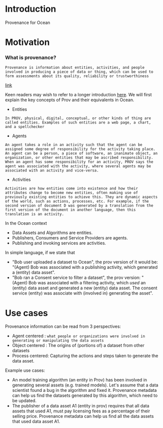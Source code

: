 # Introduction

Provenance for Ocean

# Motivation

### What is provenance?

``` 
Provenance is information about entities, activities, and people involved in producing a piece of data or thing, which can be used to form assessments about its quality, reliability or trustworthiness
```
[link](https://www.w3.org/TR/prov-overview/#Abstract)

Keen readers may wish to refer to a longer introduction [here](https://www.w3.org/TR/2013/NOTE-prov-primer-20130430/#intuitive-overview-of-prov). We will first explain the key concepts of Prov and their equivalents in Ocean.

* Entities 
``` 
In PROV, physical, digital, conceptual, or other kinds of thing are called entities. Examples of such entities are a web page, a chart, and a spellchecker
```

* Agents
``` 
An agent takes a role in an activity such that the agent can be assigned some degree of responsibility for the activity taking place. An agent can be a person, a piece of software, an inanimate object, an organization, or other entities that may be ascribed responsibility. When an agent has some responsibility for an activity, PROV says the agent was associated with the activity, where several agents may be associated with an activity and vice-versa. 
```
* Activities
``` 
Activities are how entities come into existence and how their attributes change to become new entities, often making use of previously existing entities to achieve this. They are dynamic aspects of the world, such as actions, processes, etc. For example, if the second version of document D was generated by a translation from the first version of the document in another language, then this translation is an activity.
```


In the Ocean context

* Data Assets and Algorithms are entities. 
* Publishers, Consumers and Service Providers are agents.
* Publishing and invoking services are activities. 

In simple language, if we state that 

* "Bob user uploaded a dataset to Ocean", the prov version of it would be: "(Agent) Bob was associated with a publishing activity, which generated a (entity) data asset".
* "Bob ran a Consent service to filter a dataset", the prov version: "(Agent) Bob was associated with a filtering activity, which *used* an (entity) data asset and  generated a new (entity) data asset. The consent service (entity) was associate with (involved in) generating the asset".

# Use cases

Provenance information can be read from 3 perspectives:

* Agent centered : `what people or organizations were involved in generating or manipulating the data assets`
* Object centered : The origins of (portions of) a dataset from other datasets
* Process centered: Capturing the actions and steps taken to generate the data asset.

Example use cases:

* An model training algorithm (an entity in Prov) has been involved in generating several assets (e.g. trained models). Let's assume that a data scientist found a bug in the algorithm and fixed it. Provenance metadata can help us find the datasets generated by this algorithm, which need to be updated.
* The publisher of a data asset A1 (entity in prov) requires that all data assets that used A1, must pay licensing fees as a percentage of their selling price. Provenance metadata can help us find all the data assets that used data asset A1.



